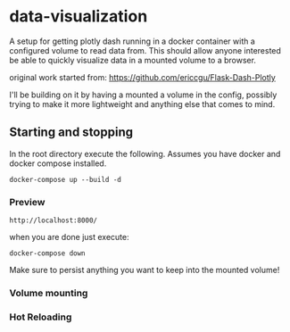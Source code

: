 # data-visualization

A setup for getting plotly dash running in a docker container with a configured volume to read data from.
This should allow anyone interested be able to quickly visualize data in a mounted volume to a browser.

original work started from: https://github.com/ericcgu/Flask-Dash-Plotly

I'll be building on it by having a mounted a volume in the config, possibly trying to make it more lightweight
and anything else that comes to mind.

 ## Starting and stopping
 
 In the root directory execute the following. Assumes you have docker and docker compose installed.
 
    docker-compose up --build -d

### Preview

    http://localhost:8000/

when you are done just execute:

    docker-compose down
    
Make sure to persist anything you want to keep into the mounted volume!

### Volume mounting

### Hot Reloading
